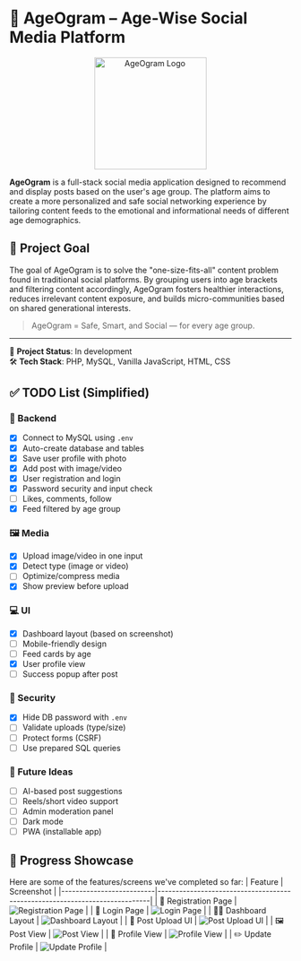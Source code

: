 # 🧓 AgeOgram – Age-Wise Social Media Platform

<p align="center">
  <img src="https://i.ibb.co/1fmqqMKt/AgeOgram.png" alt="AgeOgram Logo" width="200"/>
</p>

**AgeOgram** is a full-stack social media application designed to recommend and display posts based on the user's age group. The platform aims to create a more personalized and safe social networking experience by tailoring content feeds to the emotional and informational needs of different age demographics.

## 🎯 Project Goal

The goal of AgeOgram is to solve the "one-size-fits-all" content problem found in traditional social platforms. By grouping users into age brackets and filtering content accordingly, AgeOgram fosters healthier interactions, reduces irrelevant content exposure, and builds micro-communities based on shared generational interests.

> AgeOgram = Safe, Smart, and Social — for every age group.

---

🚧 **Project Status**: In development  
🛠️ **Tech Stack**: PHP, MySQL, Vanilla JavaScript, HTML, CSS


## ✅ TODO List (Simplified)

### 🔌 Backend
- [x] Connect to MySQL using `.env`
- [x] Auto-create database and tables
- [X] Save user profile with photo
- [X] Add post with image/video
- [x] User registration and login
- [X] Password security and input check
- [ ] Likes, comments, follow
- [X] Feed filtered by age group

### 🖼️ Media
- [x] Upload image/video in one input
- [x] Detect type (image or video)
- [ ] Optimize/compress media
- [x] Show preview before upload

### 💻 UI
- [x] Dashboard layout (based on screenshot)
- [ ] Mobile-friendly design
- [ ] Feed cards by age
- [X] User profile view
- [ ] Success popup after post

### 🔐 Security
- [x] Hide DB password with `.env`
- [ ] Validate uploads (type/size)
- [ ] Protect forms (CSRF)
- [ ] Use prepared SQL queries

### 🌟 Future Ideas
- [ ] AI-based post suggestions
- [ ] Reels/short video support
- [ ] Admin moderation panel
- [ ] Dark mode
- [ ] PWA (installable app)

## 🚀 Progress Showcase

Here are some of the features/screens we've completed so far:
| Feature                   | Screenshot                                                                 |
|--------------------------|----------------------------------------------------------------------------|
| 📝 Registration Page      | ![Registration Page](https://i.ibb.co/d0BJr9Nj/Screenshot-342.png)         |
| 🔐 Login Page             | ![Login Page](https://i.ibb.co/JFn21mLw/Screenshot-343.png)                |
| 🧑‍💼 Dashboard Layout      | ![Dashboard Layout](https://i.ibb.co/cSh5vNRF/Screenshot-344.png)            |
| 📸 Post Upload UI         | ![Post Upload UI](https://i.ibb.co/ynqmBqBm/Screenshot-347.png)            |
| 🖼️ Post View              | ![Post View](https://i.ibb.co/KxMDjHWY/Screenshot-346.png)                 |
| 👤 Profile View           | ![Profile View](https://i.ibb.co/p6vnYhWX/Screenshot-350.png)              |
| ✏️ Update Profile         | ![Update Profile](https://i.ibb.co/YBR3y1hZ/Screenshot-351.png)            |


